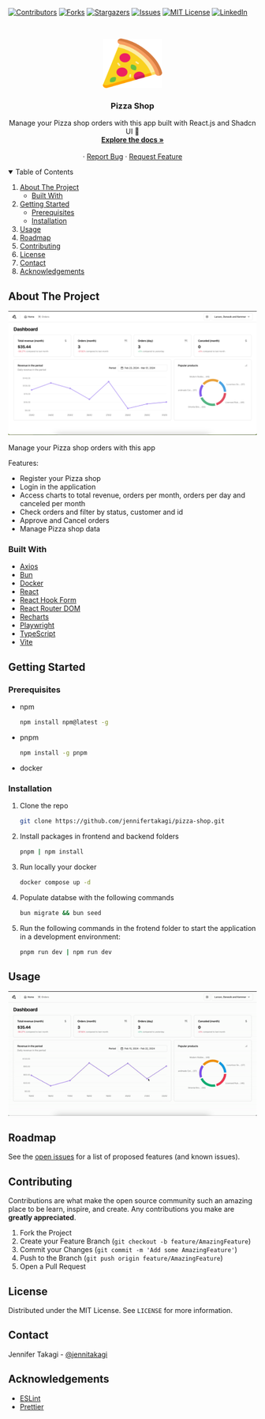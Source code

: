 <!-- Inspired by https://github.com/jennifertakagi/REPO_NAME -->

<!-- PROJECT SHIELDS -->

[![Contributors][contributors-shield]][contributors-url]
[![Forks][forks-shield]][forks-url]
[![Stargazers][stars-shield]][stars-url]
[![Issues][issues-shield]][issues-url]
[![MIT License][license-shield]][license-url]
[![LinkedIn][linkedin-shield]][linkedin-url]

<!-- PROJECT LOGO -->
<br />
<p align="center">
  <a href="https://github.com/jennifertakagi/pizza-shop">
    <img src="docs/logo.png" alt="Logo" width="120" height="100">
  </a>

  <h3 align="center">Pizza Shop</h3>

  <p align="center">
    Manage your Pizza shop orders with this app built with React.js and Shadcn UI 🍕
    <br />
    <a href="https://github.com/jennifertakagi/pizza-shop"><strong>Explore the docs »</strong></a>
    <br />
    <br />
    ·
    <a href="https://github.com/jennifertakagi/pizza-shop/issues">Report Bug</a>
    ·
    <a href="https://github.com/jennifertakagi/pizza-shop/issues">Request Feature</a>

  </p>
</p>

<!-- TABLE OF CONTENTS -->
<details open="open">
  <summary>Table of Contents</summary>
  <ol>
    <li>
      <a href="#about-the-project">About The Project</a>
      <ul>
        <li><a href="#built-with">Built With</a></li>
      </ul>
    </li>
    <li>
      <a href="#getting-started">Getting Started</a>
      <ul>
        <li><a href="#prerequisites">Prerequisites</a></li>
        <li><a href="#installation">Installation</a></li>
      </ul>
    </li>
    <li><a href="#usage">Usage</a></li>
    <li><a href="#roadmap">Roadmap</a></li>
    <li><a href="#contributing">Contributing</a></li>
    <li><a href="#license">License</a></li>
    <li><a href="#contact">Contact</a></li>
    <li><a href="#acknowledgements">Acknowledgements</a></li>
  </ol>
</details>

<!-- ABOUT THE PROJECT -->

## About The Project

[![Product Name Screen Shot][product-screenshot]](#)

Manage your Pizza shop orders with this app

Features:

- Register your Pizza shop
- Login in the application
- Access charts to total revenue, orders per month, orders per day and canceled per month
- Check orders and filter by status, customer and id
- Approve and Cancel orders
- Manage Pizza shop data

### Built With

- [Axios](https://github.com/axios/axios)
- [Bun](https://bun.sh/)
- [Docker](https://docs.docker.com/)
- [React](hhttps://react.dev/)
- [React Hook Form](https://react-hook-form.com/)
- [React Router DOM](https://reactrouter.com/en/main)
- [Recharts](https://recharts.org/en-US/)
- [Playwright](https://playwright.dev/)
- [TypeScript](typescriptlang.org/)
- [Vite](https://vitejs.dev/)

<!-- GETTING STARTED -->

## Getting Started

### Prerequisites

- npm

  ```sh
  npm install npm@latest -g
  ```

- pnpm

  ```sh
  npm install -g pnpm
  ```

- docker

### Installation

1. Clone the repo
   ```sh
   git clone https://github.com/jennifertakagi/pizza-shop.git
   ```
2. Install packages in frontend and backend folders

   ```sh
   pnpm | npm install
   ```

3. Run locally your docker

   ```sh
   docker compose up -d
   ```

4. Populate databse with the following commands

   ```sh
   bun migrate && bun seed
   ```

5. Run the following commands in the frotend folder to start the application in a development environment:
   ```sh
   pnpm run dev | npm run dev
   ```

<!-- USAGE EXAMPLES -->

## Usage

<p align="left">
   <img src="docs/pizza-shop.gif" />
</p>


<!-- ROADMAP -->

## Roadmap

See the [open issues](https://github.com/jennifertakagi/pizza-shop/issues) for a list of proposed features (and known issues).

<!-- CONTRIBUTING -->

## Contributing

Contributions are what make the open source community such an amazing place to be learn, inspire, and create. Any contributions you make are **greatly appreciated**.

1. Fork the Project
2. Create your Feature Branch (`git checkout -b feature/AmazingFeature`)
3. Commit your Changes (`git commit -m 'Add some AmazingFeature'`)
4. Push to the Branch (`git push origin feature/AmazingFeature`)
5. Open a Pull Request

<!-- LICENSE -->

## License

Distributed under the MIT License. See `LICENSE` for more information.

<!-- CONTACT -->

## Contact

Jennifer Takagi - [@jennitakagi](https://twitter.com/jennitakagi)

<!-- ACKNOWLEDGEMENTS -->

## Acknowledgements

- [ESLint](https://eslint.org/)
- [Prettier](https://prettier.io/)

<!-- MARKDOWN LINKS & IMAGES -->
<!-- https://www.markdownguide.org/basic-syntax/#reference-style-links -->

[contributors-shield]: https://img.shields.io/github/contributors/jennifertakagi/pizza-shop.svg?style=for-the-badge
[contributors-url]: https://github.com/jennifertakagi/pizza-shop/graphs/contributors
[forks-shield]: https://img.shields.io/github/forks/jennifertakagi/pizza-shop.svg?style=for-the-badge
[forks-url]: https://github.com/jennifertakagi/pizza-shop/network/members
[stars-shield]: https://img.shields.io/github/stars/jennifertakagi/pizza-shop.svg?style=for-the-badge
[stars-url]: https://github.com/jennifertakagi/pizza-shop/stargazers
[issues-shield]: https://img.shields.io/github/issues/jennifertakagi/pizza-shop.svg?style=for-the-badge
[issues-url]: https://github.com/jennifertakagi/pizza-shop/issues
[license-shield]: https://img.shields.io/github/license/jennifertakagi/pizza-shop.svg?style=for-the-badge
[license-url]: https://github.com/jennifertakagi/pizza-shop/blob/master/LICENSE.txt
[linkedin-shield]: https://img.shields.io/badge/-LinkedIn-black.svg?style=for-the-badge&logo=linkedin&colorB=555
[linkedin-url]: https://linkedin.com/in/jennifertakagi
[product-screenshot]: docs/homepage.png
